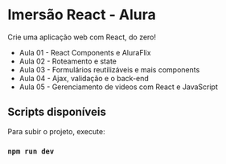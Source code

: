 # Imersão React - Alura

Crie uma aplicação web com React, do zero!

- Aula 01 - React Components e AluraFlix
- Aula 02 - Roteamento e state
- Aula 03 - Formulários reutilizáveis e mais components
- Aula 04 - Ajax, validação e o back-end
- Aula 05 - Gerenciamento de videos com React e JavaScript

## Scripts disponíveis

Para subir o projeto, execute:

### `npm run dev`

